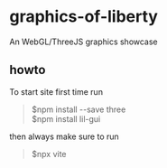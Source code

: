 # graphics-of-liberty
An WebGL/ThreeJS graphics showcase


## howto
To start site first time run <br>
>    $npm install --save three <br>
$npm install lil-gui    <br>

then always make sure to run
>    $npx vite
